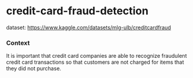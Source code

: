 # credit-card-fraud-detection

dataset: https://www.kaggle.com/datasets/mlg-ulb/creditcardfraud

### Context
It is important that credit card companies are able to recognize fraudulent credit card transactions so that customers are not charged for items that they did not purchase.
